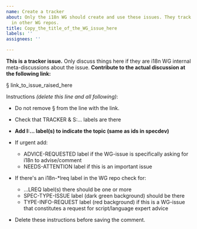 ```yaml
---
name: Create a tracker
about: Only the i18n WG should create and use these issues. They track i18n issues
  in other WG repos.
title: Copy_the_title_of_the_WG_issue_here
labels: ''
assignees: ''

---
```


**This is a tracker issue.** Only discuss things here if they are i18n WG internal meta-discussions about the issue. **Contribute to the actual discussion at the following link:**


§ link_to_issue_raised_here


Instructions _(delete this line and all following)_:
- Do not remove § from the line with the link.
- Check that TRACKER & S:... labels are there
- **Add I:... label(s) to indicate the topic (same as ids in specdev)**


- If urgent add:
  - ADVICE-REQUESTED label if the WG-issue is specifically asking for i18n to advise/comment
  - NEEDS-ATTENTION label if this is an important issue
- If there's an i18n-*lreq label in the WG repo check for:
  -  ...LREQ label(s) there should be one or more
  - SPEC-TYPE-ISSUE label (dark green background) should be there 
  - TYPE-INFO-REQUEST label (red background) if this is a WG-issue that constitutes a request for script/language expert advice
- Delete these instructions before saving the comment.
